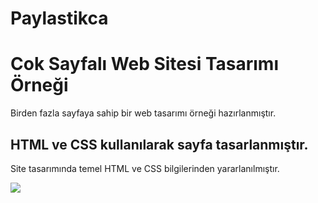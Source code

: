 # Paylastikca
<h1>Cok Sayfalı Web Sitesi Tasarımı Örneği </h1>
Birden fazla sayfaya sahip bir web tasarımı örneği hazırlanmıştır.
<h2>HTML ve CSS kullanılarak sayfa tasarlanmıştır. </h2>
Site tasarımında temel HTML ve CSS bilgilerinden yararlanılmıştır.

![](paylastikca.gif)